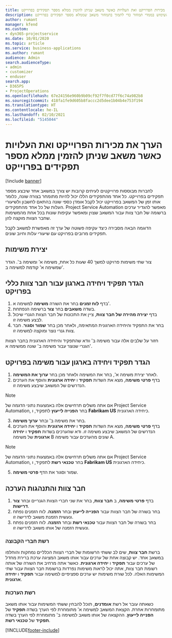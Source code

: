 ```yaml
---
title: הערך את מכירות הפרוייקט ואת העלויות כאשר משאב שניתן להזמין ממלא מספר תפקידים בפרוייקט
description: נושא זה כולל מידע על אופן השימוש בממדי תמחור כדי לתמוך בתמחור משאב שממלא מספר תפקידים בפרוייקט.
author: rumant
manager: kfend
ms.custom:
- dyn365-projectservice
ms.date: 10/01/2020
ms.topic: article
ms.service: business-applications
ms.author: rumant
audience: Admin
search.audienceType:
- admin
- customizer
- enduser
search.app:
- D365PS
- ProjectOperations
ms.openlocfilehash: 67e24156e960b9b09cf92f7f0cd77f6c74a982b8
ms.sourcegitcommit: 418fa1fe9d605b8faccc2d5dee1b04b4e753f194
ms.translationtype: HT
ms.contentlocale: he-IL
ms.lasthandoff: 02/10/2021
ms.locfileid: "5145044"
---
```

# <a name="estimate-project-sales-and-costs-when-a-bookable-resource-fills-multiple-roles-for-a-project"></a>הערך את מכירות הפרוייקט ואת העלויות כאשר משאב שניתן להזמין ממלא מספר תפקידים בפרוייקט 

[!include [banner](../includes/psa-now-project-operations.md)]

לחברות מבוססות פרוייקטים לעיתים קרובות יש צורך במשאב אחד שיבצע מספר תפקידים בפרוייקט. כל אחד מהתפקידים הללו יכול להיות מתומחר בצורה שונה, כלומר אותו זמן של המשאב בפרוייקט יכול לקבל אומדן כספי שונה בהתאם לחשבון ולשיעורי העלות של כל אחד מהתפקידים. Project Service Automation מאפשר להגדיר ערכים ברשומה של חבר צוות עבור המשאב שצוין ומאפשר עקיפות שונות בכל אחת מהמשימות שחבר הצוות מוקצה להן.

הדוגמה הבאה מסבירה כיצד עקיפה פשוטה של ערך זה מאפשרת למשאב לקבל תפקידים מרובים בפרויקט עם שיעורי עלות וחיוב שונים.

## <a name="create-tasks"></a>יצירת משימות
צור שתי משימות פרויקט למשך 40 שעות כל אחת, משימה א' ומשימה ב'. הגדר שמשימה א' קודמת למשימה ב'.

## <a name="set-up-role-and-organization-unit-for-a-generic-project-team-member"></a>הגדר תפקיד ויחידה בארגון עבור חבר צוות כללי בפרויקט

1. בדף **לוח זמנים** בחר את השורה **משימה** למשימה א'. 
2. בשדה **משאבים** בחר **צור** ברשימה הנפתחת.
3. בדף **יצירה מהירה של חבר צוות**, ציין את התכונות של חבר הצוות הגנרי שיכול לבצע משימה זו.
4. בחר את התפקיד והיחידה הארגונית המתאימה, ולאחר מכן בחר **שמור וסגור**. חבר צוות גנרי נוצר ומוקצה למשימה זו. 

חזור על שלבים אלה עבור משימה ב' וודא שהתפקיד והיחידה הארגונית בחבר הצוות הגנרי שנוצר עבור משימה ב' שונה ממשימה א'. 

## <a name="set-up-role-and-organization-unit-for-a-project-task"></a>הגדר תפקיד ויחידה בארגון עבור משימה בפרויקט

1. לאחר יצירת משימה א', בחר את המשימה ולאחר מכן בחר **ערוך את המשימה**.
2. בדף **פרטי משימה**, מצא את השדות **תפקיד** ו **יחידה ארגונית** והוסף את הערכים הנדרשים של המשאב שיבצע משימה זו. 

  > [!NOTE]
  > אם אתה משלים תרחישים אלה באמצעות נתוני הדגמה של Project Service Automation, בחר **הפנייה לייעוץ** לתפקיד, ו **Fabrikam US** כיחידה הארגונית.

3. בחר את משימה ב' ובחר **ערוך משימה**.
4. בדף **פרטי משימה**, מצא את השדות **תפקיד** ו **יחידה ארגונית** והוסף את הערכים הנדרשים של המשאב שיבצע משימה זו. ודא שהערכים בשדות **תפקיד** ו **יחידה ארגונית** של משימה B שונים מהערכים עבור משימה A. 

  > [!NOTE]
  > אם אתה משלים תרחישים אלה באמצעות נתוני הדגמה של Project Service Automation, בחר **טכנאי רשת** לתפקיד, ו **Fabrikam US** כיחידה הארגונית.

5. שמור וסגור את הדף **פרטי משימה**. 

## <a name="team-member-and-estimates-behavior"></a>חבר צוות והתנהגות הערכה 

1. בדף **פרטי משימה**, ב **חבר צוות**, בחר את שני חברי הצוות הגנריים ובחר **צור דרישות**. 
2. בחר בשורה של חבר הצוות עבור **הפנייה לייעוץ** ובחר **הזמנה**. לוח הזמנים נפתח ונעשית הזמנת משאב לדרישה זו.
3. בחר בשורה של חבר הצוות עבור **טכנאי רשת** ובחר **הזמנה**. לוח הזמנים נפתח ונעשית הזמנה של אותו משאב לדרישה זו.

### <a name="team-member-grid"></a>רשת חברי הקבוצה 
ברשת **חבר צוות**, שים לב ששתי הרשומות של חברי הצוות הכלליים נמחקות והוחלפו במשאב אחד. יש קבוצה אחת של ערכים עבור אותו משאב המציגה ערכת ברירת מחדל של ערכים עבור **תפקיד** ו **יחידה ארגונית**.
כאשר אתה מרחיב את השורה של אותה רשומת חבר צוות, אתה יכול לראות משימות נפרדות ברשומת חבר הצוות עבור שתי המשימות האלה. לכל שורת משימות יש ערכים ספציפיים למשימה עבור **תפקיד** ו **יחידה ארגונית**. 

### <a name="estimates-grid"></a>רשת הערכות 
כשאתה עובר אל רשת **אומדנים**, תוכל להבחין ששתי המשימות עבור אותו משאב מתומחרות אחרת.
הקצאת המשאב למשימה א' מתומחרת לפי הערך בשדה **תפקיד** של **הפנייה לייעוץ**. ההקצאה של אותו משאב למשימה ב' מתומחרת לפי הערך בשדה **תפקיד** של **טכנאי רשת**.



[!INCLUDE[footer-include](../includes/footer-banner.md)]